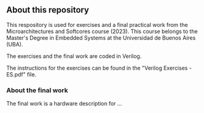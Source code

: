 ## About this repository

This respository is used for exercises and a final practical work from the Microarchitectures and Softcores course (2023). This course belongs to the Master's Degree in Embedded Systems at the Universidad de Buenos Aires (UBA).

The exercises and the final work are coded in Verilog.

The instructions for the exercises can be found in the "Verilog Exercises - ES.pdf" file. 

### About the final work

The final work is a hardware description for ...
